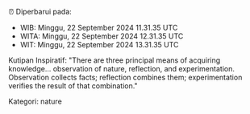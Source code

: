 ⏰ Diperbarui pada:
- WIB: Minggu, 22 September 2024 11.31.35 UTC
- WITA: Minggu, 22 September 2024 12.31.35 UTC
- WIT: Minggu, 22 September 2024 13.31.35 UTC

Kutipan Inspiratif:
"There are three principal means of acquiring knowledge... observation of nature, reflection, and experimentation. Observation collects facts; reflection combines them; experimentation verifies the result of that combination."


Kategori: nature

